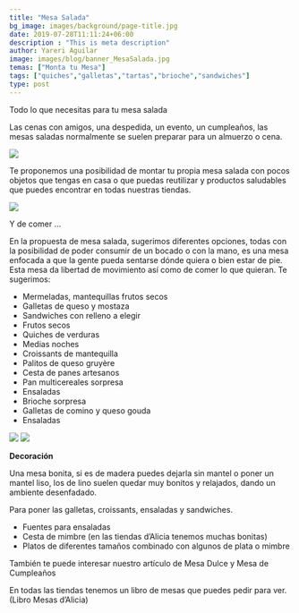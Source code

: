 ```yaml
---
title: "Mesa Salada"
bg_image: images/background/page-title.jpg
date: 2019-07-28T11:11:24+06:00
description : "This is meta description"
author: Yareri Aguilar
image: images/blog/banner_MesaSalada.jpg
temas: ["Monta tu Mesa"]
tags: ["quiches","galletas","tartas","brioche","sandwiches"]
type: post
---
```

Todo lo que necesitas para tu mesa salada

Las cenas con amigos, una despedida, un evento, un cumpleaños, las mesas saladas normalmente se suelen preparar para un almuerzo o cena.

![](/images/blog/banner_mesa-salada-blog-dealicia-pasteleria-2.png)

Te proponemos una posibilidad de montar tu propia mesa salada con pocos objetos que tengas en casa o que puedas reutilizar y productos saludables que puedes encontrar en todas nuestras tiendas.

![](/images/blog/banner_mesa-salada-blog-dealicia-pasteleria-3.png)

Y de comer …

En la propuesta de mesa salada, sugerimos diferentes opciones, todas con la posibilidad de poder consumir de un bocado o con la mano, es una mesa enfocada a que la gente pueda sentarse dónde quiera o bien estar de pie. Esta mesa da libertad de movimiento así como de comer lo que quieran. Te sugerimos:

- Mermeladas, mantequillas frutos secos
- Galletas de queso y mostaza
- Sandwiches con relleno a elegir
- Frutos secos
- Quiches de verduras
- Medias noches
- Croissants de mantequilla
- Palitos de queso gruyère
- Cesta de panes artesanos
- Pan multicereales sorpresa
- Ensaladas
- Brioche sorpresa
- Galletas de comino y queso gouda
- Ensaladas

![](/images/blog/banner_mesa-salada-blog-dealicia-pasteleria-4.png)
![](/images/blog/banner_mesa-salada-blog-dealicia-pasteleria-6.png)

**Decoración**

Una mesa bonita, si es de madera puedes dejarla sin mantel o poner un mantel liso, los de lino suelen quedar muy bonitos y relajados, dando un ambiente desenfadado.

Para poner las galletas, croissants, ensaladas y sandwiches.

- Fuentes para ensaladas
- Cesta de mimbre (en las tiendas d’Alicia tenemos muchas bonitas)
- Platos de diferentes tamaños combinado con algunos de plata o mimbre

También te puede interesar nuestro artículo de Mesa Dulce  y Mesa de Cumpleaños

En todas las tiendas tenemos un libro de mesas que puedes pedir para ver.  (Libro Mesas d’Alicia)
